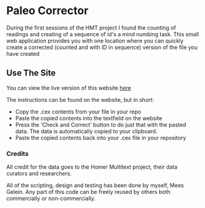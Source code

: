 # Paleo Corrector
During the first sessions of the HMT project I found the counting of readings and creating of a sequence of id's a mind numbing task. This small web application provides you with one location where you can quickly create a corrected (counted and with ID in sequence) version of the file you have
created

## Use The Site
You can view the live version of this website [here](www.interwing.nl/hmt/paleo/)

The instructions can be found on the website, but in short:
- Copy the .cex contents from your file in your repo
- Paste the copied contents into the textfield on the website
- Press the 'Check and Correct' button to do just that with the pasted data. The data is automatically copied to your clipboard.
- Paste the copied contents back into your .cex file in your repository

### Credits
All credit for the data goes to the Homer Multitext project, their data curators and researchers.

All of the scripting, design and testing has been done by myself, Mees Gelein. Any part of this code can be freely reused by others both commercially or non-commercially.
